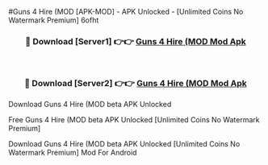 #Guns 4 Hire (MOD [APK-MOD] - APK Unlocked - [Unlimited Coins No Watermark Premium] 6ofht



<div align="center">

<h3>🔴 Download [Server1] 👉👉 <a href="https://momento.my/?title=Guns_4_Hire_(MOD">Guns 4 Hire (MOD Mod Apk</a></h3><br>

<h3>🔴 Download [Server2] 👉👉 <a href="https://momento.my/?title=Guns_4_Hire_(MOD">Guns 4 Hire (MOD Mod Apk</a></h3>
</div>



Download Guns 4 Hire (MOD beta APK Unlocked

Free Guns 4 Hire (MOD beta APK Unlocked [Unlimited Coins No Watermark Premium]

Download Guns 4 Hire (MOD beta APK Unlocked [Unlimited Coins No Watermark Premium] Mod For Android
